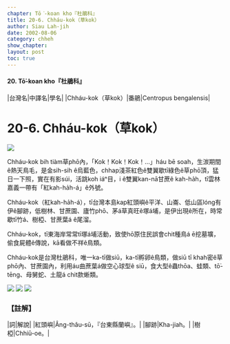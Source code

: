 ```yaml
---
chapter: Tō͘-koan kho『杜鵑科』
title: 20-6. Chháu-kok（草kok）
author: Siau Lah-jih
date: 2002-08-06
category: chheh
show_chapter: 
layout: post
toc: true
---
```


#### 20. Tō͘-koan kho『杜鵑科』


|台灣名|中譯名|學名|
|Chháu-kok（草kok）|番鵑|Centropus bengalensis|


# 20-6. Chháu-kok（草kok）

![](../too5/20/20-6-4.Chháu-kok.jpg)


Chháu-kok bih tiàm草phō內，「Kok！Kok！Kok！…」háu bē soah，生湠期間ê熱天鳥毛，是金sih-sih ê烏藍色，chhap淺茶紅色ê雙翼歇tī綠色ê草phō頂，猛日一下照，實在有影súi，活跳koh iáⁿ目，i ê雙翼kan-nā甘蔗ê kah-ha̍h，tī雲林嘉義一帶有「紅kah-ha̍h-á」ê外號。

Chháu-kok（紅kah-ha̍h-á），tī台灣本島kap紅頭嶼ê平洋、山崙、低山區lóng有伊ê腳跡，低樹林、甘蔗園、廬竹phō、茅á草真旺ê塚á埔，是伊出現ê所在，時常歇tī竹á、樹椏、甘蔗葉á ê尾溜。

Chháu-kok，tī東海岸常常tī塚á埔活動，致使hō͘原住民誤會chit種鳥á ē挖墓壙，偷食屍體ê傳說，kā看做不祥ê鳥類。

Chháu-kok是台灣杜鵑科，唯一ka-tī做siū，ka-tī孵卵ê鳥類，做siū tī khah密ê草phō內、甘蔗園內，利用áu曲蔗葉á做空心球型ê siū，食大型ê蟲thōa、蛙類、tō͘-tēng、母舅蛇、土龍á chit款蜥類。


![](../too5/20/20-6-3.Chháu-kok.jpg)
![](../too5/20/20-6-2.Chháu-kok.jpg)
![](../too5/20/20-6-1.Chháu-kok.jpg)


### 【註解】

|詞|解說|
|紅頭嶼|Âng-thâu-sū，『台東縣蘭嶼』。|
|腳跡|Kha-jiah。|
|樹椏|Chhiū-oe。|

